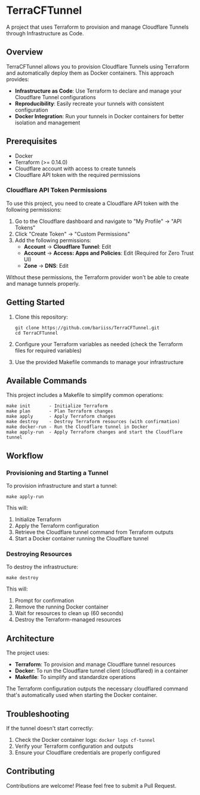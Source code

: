 # TerraCFTunnel

A project that uses Terraform to provision and manage Cloudflare Tunnels through Infrastructure as Code.

## Overview

TerraCFTunnel allows you to provision Cloudflare Tunnels using Terraform and automatically deploy them as Docker containers. This approach provides:

- **Infrastructure as Code**: Use Terraform to declare and manage your Cloudflare Tunnel configurations
- **Reproducibility**: Easily recreate your tunnels with consistent configuration
- **Docker Integration**: Run your tunnels in Docker containers for better isolation and management

## Prerequisites

- Docker
- Terraform (>= 0.14.0)
- Cloudflare account with access to create tunnels
- Cloudflare API token with the required permissions

### Cloudflare API Token Permissions

To use this project, you need to create a Cloudflare API token with the following permissions:

1. Go to the Cloudflare dashboard and navigate to "My Profile" → "API Tokens"
2. Click "Create Token" → "Custom Permissions"
3. Add the following permissions:
   - **Account** → **Cloudflare Tunnel**: Edit
   - **Account** → **Access: Apps and Policies**: Edit (Required for Zero Trust UI)
   - **Zone** → **DNS**: Edit

Without these permissions, the Terraform provider won't be able to create and manage tunnels properly.

## Getting Started

1. Clone this repository:
   ```
   git clone https://github.com/bariiss/TerraCFTunnel.git
   cd TerraCFTunnel
   ```

2. Configure your Terraform variables as needed (check the Terraform files for required variables)

3. Use the provided Makefile commands to manage your infrastructure

## Available Commands

This project includes a Makefile to simplify common operations:

```
make init       - Initialize Terraform
make plan       - Plan Terraform changes
make apply      - Apply Terraform changes
make destroy    - Destroy Terraform resources (with confirmation)
make docker-run - Run the Cloudflare tunnel in Docker
make apply-run  - Apply Terraform changes and start the Cloudflare tunnel
```

## Workflow

### Provisioning and Starting a Tunnel

To provision infrastructure and start a tunnel:

```
make apply-run
```

This will:
1. Initialize Terraform
2. Apply the Terraform configuration
3. Retrieve the Cloudflare tunnel command from Terraform outputs
4. Start a Docker container running the Cloudflare tunnel

### Destroying Resources

To destroy the infrastructure:

```
make destroy
```

This will:
1. Prompt for confirmation
2. Remove the running Docker container
3. Wait for resources to clean up (60 seconds)
4. Destroy the Terraform-managed resources

## Architecture

The project uses:
- **Terraform**: To provision and manage Cloudflare tunnel resources
- **Docker**: To run the Cloudflare tunnel client (cloudflared) in a container
- **Makefile**: To simplify and standardize operations

The Terraform configuration outputs the necessary cloudflared command that's automatically used when starting the Docker container.

## Troubleshooting

If the tunnel doesn't start correctly:
1. Check the Docker container logs: `docker logs cf-tunnel`
2. Verify your Terraform configuration and outputs
3. Ensure your Cloudflare credentials are properly configured

## Contributing

Contributions are welcome! Please feel free to submit a Pull Request.